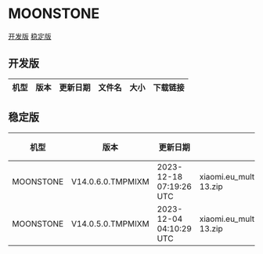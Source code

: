 # MOONSTONE
[开发版](#开发版)  [稳定版](#稳定版)
## 开发版
| 机型 | 版本 | 更新日期 | 文件名 | 大小 | 下载链接 |
| ---- | ---- | ---- | ---- | ---- | ---- |
## 稳定版
| 机型 | 版本 | 更新日期 | 文件名 | 大小 | 下载链接 |
| ---- | ---- | ---- | ---- | ---- | ---- |
| MOONSTONE | V14.0.6.0.TMPMIXM | 2023-12-18 07:19:26 UTC | xiaomi.eu_multi_MOONSTONE_V14.0.6.0.TMPMIXM_v14-13.zip | 4.0 GB | [SourceForge](https://sourceforge.net/projects/xiaomi-eu-multilang-miui-roms/files/xiaomi.eu/MIUI-STABLE-RELEASES/MIUIv14/xiaomi.eu_multi_MOONSTONE_V14.0.6.0.TMPMIXM_v14-13.zip/download) |
| MOONSTONE | V14.0.5.0.TMPMIXM | 2023-12-04 04:10:29 UTC | xiaomi.eu_multi_MOONSTONE_V14.0.5.0.TMPMIXM_v14-13.zip | 4.0 GB | [SourceForge](https://sourceforge.net/projects/xiaomi-eu-multilang-miui-roms/files/xiaomi.eu/MIUI-STABLE-RELEASES/MIUIv14/xiaomi.eu_multi_MOONSTONE_V14.0.5.0.TMPMIXM_v14-13.zip/download) |
